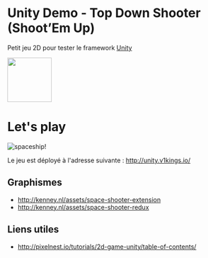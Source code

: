 # Unity Demo - Top Down Shooter (Shoot’Em Up)

Petit jeu 2D pour tester le framework [Unity](https://unity3d.com/fr)

<img src="https://unity3d.com/profiles/unity3d/themes/unity/images/company/brand/logos/primary/unity-logo.png" height="100">

# Let's play
![spaceship!](https://github.com/achorein/unitydemo/raw/master/Assets/Sprites/Ships/spaceShips_006.png)

Le jeu est déployé à l'adresse suivante : http://unity.v1kings.io/

## Graphismes
- http://kenney.nl/assets/space-shooter-extension
- http://kenney.nl/assets/space-shooter-redux

## Liens utiles
- http://pixelnest.io/tutorials/2d-game-unity/table-of-contents/
